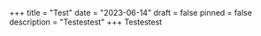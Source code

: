 +++
title = "Test"
date = "2023-06-14"
draft = false
pinned = false
description = "Testestest"
+++
Testestest